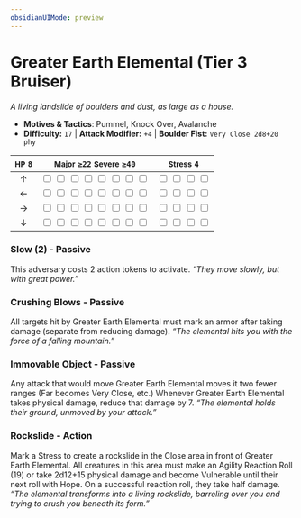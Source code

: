 ```yaml
---
obsidianUIMode: preview
---
```

# Greater Earth Elemental (Tier 3 Bruiser)

*A living landslide of boulders and dust, as large as a house.*

- **Motives & Tactics**: Pummel, Knock Over, Avalanche
- **Difficulty:** `17` | **Attack Modifier:** `+4` | **Boulder Fist:** `Very Close 2d8+20 phy`

| <small>HP</small> `8` | <small>Major</small> `≥22` <small>Severe</small> `≥40` | <small>Stress</small> `4` |
|:-:|:-:|:-:|
| ↑ |  <input type="checkbox" unchecked id="2bf5779a"> <input type="checkbox" unchecked id="2619f237"> <input type="checkbox" unchecked id="401f5f3e"> <input type="checkbox" unchecked id="9ce038d8"> <input type="checkbox" unchecked id="47468345"> <input type="checkbox" unchecked id="c3b9bca9"> <input type="checkbox" unchecked id="132059b8"> <input type="checkbox" unchecked id="4a1f3218"> |  <input type="checkbox" unchecked id="73f982b7"> <input type="checkbox" unchecked id="7b7fcf04"> <input type="checkbox" unchecked id="2f23cc60"> <input type="checkbox" unchecked id="26bff413"> |
| ← |  <input type="checkbox" unchecked id="c67b42d0"> <input type="checkbox" unchecked id="612a5e77"> <input type="checkbox" unchecked id="8392c336"> <input type="checkbox" unchecked id="2bb1d20c"> <input type="checkbox" unchecked id="183a4f30"> <input type="checkbox" unchecked id="d3d71389"> <input type="checkbox" unchecked id="059667d1"> <input type="checkbox" unchecked id="abadd8b3"> |  <input type="checkbox" unchecked id="0517bd92"> <input type="checkbox" unchecked id="9c0a586f"> <input type="checkbox" unchecked id="1c72a49e"> <input type="checkbox" unchecked id="ee60d88f"> |
| → |  <input type="checkbox" unchecked id="22472fa5"> <input type="checkbox" unchecked id="387aabda"> <input type="checkbox" unchecked id="02700d24"> <input type="checkbox" unchecked id="286f05d2"> <input type="checkbox" unchecked id="55fe72f4"> <input type="checkbox" unchecked id="e830a816"> <input type="checkbox" unchecked id="02e3f766"> <input type="checkbox" unchecked id="38e8a8e5"> |  <input type="checkbox" unchecked id="387164d6"> <input type="checkbox" unchecked id="bfbcad0a"> <input type="checkbox" unchecked id="9ed0294a"> <input type="checkbox" unchecked id="897a61dc"> |
| ↓ |  <input type="checkbox" unchecked id="4864e2d1"> <input type="checkbox" unchecked id="de9e1b3b"> <input type="checkbox" unchecked id="6f220136"> <input type="checkbox" unchecked id="adc97b69"> <input type="checkbox" unchecked id="f3b82862"> <input type="checkbox" unchecked id="86b0f6eb"> <input type="checkbox" unchecked id="f7c04246"> <input type="checkbox" unchecked id="eab3af31"> |  <input type="checkbox" unchecked id="2cfee725"> <input type="checkbox" unchecked id="702031fa"> <input type="checkbox" unchecked id="00fb1bc4"> <input type="checkbox" unchecked id="61aa32c6"> |

### Slow (2) - Passive

This adversary costs 2 action tokens to activate. *“They move slowly, but with great power.”*

### Crushing Blows - Passive

All targets hit by Greater Earth Elemental must mark an armor after taking damage (separate from reducing damage). *“The elemental hits you with the force of a falling mountain.”*

### Immovable Object - Passive

Any attack that would move Greater Earth Elemental moves it two fewer ranges (Far becomes Very Close, etc.) Whenever Greater Earth Elemental takes physical damage, reduce that damage by 7. *“The elemental holds their ground, unmoved by your attack.”*

### Rockslide - Action

Mark a Stress to create a rockslide in the Close area in front of Greater Earth Elemental. All creatures in this area must make an Agility Reaction Roll (19) or take 2d12+15 physical damage and become Vulnerable until their next roll with Hope. On a successful reaction roll, they take half damage. *“The elemental transforms into a living rockslide, barreling over you and trying to crush you beneath its form.”*
